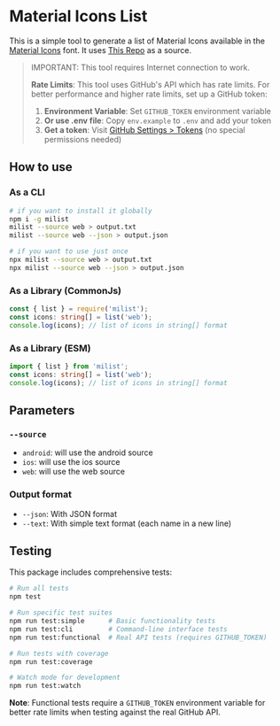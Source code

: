 # Material Icons List

This is a simple tool to generate a list of Material Icons available in the [Material Icons](https://fonts.google.com/icons) font. It uses [This Repo](https://github.com/google/material-design-icons) as a source.

> IMPORTANT: This tool requires Internet connection to work.
> 
> **Rate Limits**: This tool uses GitHub's API which has rate limits. For better performance and higher rate limits, set up a GitHub token:
> 
> 1. **Environment Variable**: Set `GITHUB_TOKEN` environment variable
> 2. **Or use .env file**: Copy `env.example` to `.env` and add your token
> 3. **Get a token**: Visit [GitHub Settings > Tokens](https://github.com/settings/tokens) (no special permissions needed)

## How to use

### As a CLI
```bash
# if you want to install it globally
npm i -g milist
milist --source web > output.txt
milist --source web --json > output.json

# if you want to use just once
npx milist --source web > output.txt
npx milist --source web --json > output.json
```

### As a Library (CommonJs)

```ts
const { list } = require('milist');
const icons: string[] = list('web');
console.log(icons); // list of icons in string[] format
```

### As a Library (ESM)

```ts
import { list } from 'milist';
const icons: string[] = list('web');
console.log(icons); // list of icons in string[] format
```

## Parameters

### `--source`

* `android`: will use the android source 
* `ios`: will use the ios source
* `web`: will use the web source

### Output format

* `--json`: With JSON format
* `--text`: With simple text format (each name in a new line)

## Testing

This package includes comprehensive tests:

```bash
# Run all tests
npm test

# Run specific test suites
npm run test:simple      # Basic functionality tests
npm run test:cli         # Command-line interface tests  
npm run test:functional  # Real API tests (requires GITHUB_TOKEN)

# Run tests with coverage
npm run test:coverage

# Watch mode for development
npm run test:watch
```

**Note**: Functional tests require a `GITHUB_TOKEN` environment variable for better rate limits when testing against the real GitHub API.
